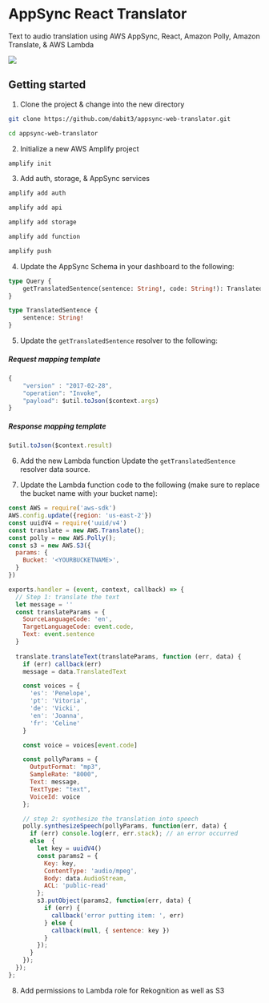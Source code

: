 # AppSync React Translator

Text to audio translation using AWS AppSync, React, Amazon Polly, Amazon Translate, & AWS Lambda

![](https://i.imgur.com/EXZVsXR.jpg)

## Getting started

1. Clone the project & change into the new directory

```sh
git clone https://github.com/dabit3/appsync-web-translator.git

cd appsync-web-translator
```

2. Initialize a new AWS Amplify project

```sh
amplify init
```

3. Add auth, storage, & AppSync services

```sh
amplify add auth

amplify add api

amplify add storage

amplify add function

amplify push
```

4. Update the AppSync Schema in your dashboard to the following:

```graphql
type Query {
	getTranslatedSentence(sentence: String!, code: String!): TranslatedSentence
}

type TranslatedSentence {
	sentence: String!
}
```

5. Update the `getTranslatedSentence` resolver to the following:

##### Request mapping template
```js
{
    "version" : "2017-02-28",
    "operation": "Invoke",
    "payload": $util.toJson($context.args)
}
```

##### Response mapping template
```js
$util.toJson($context.result)
```

6. Add the new Lambda function Update the `getTranslatedSentence` resolver data source.

7. Update the Lambda function code to the following (make sure to replace the bucket name with your bucket name):

```js
const AWS = require('aws-sdk')
AWS.config.update({region: 'us-east-2'})
const uuidV4 = require('uuid/v4')
const translate = new AWS.Translate();
const polly = new AWS.Polly();
const s3 = new AWS.S3({
  params: {
    Bucket: '<YOURBUCKETNAME>',
  }
})

exports.handler = (event, context, callback) => {
  // Step 1: translate the text
  let message = ''
  const translateParams = {
    SourceLanguageCode: 'en',
    TargetLanguageCode: event.code,
    Text: event.sentence
  }
  
  translate.translateText(translateParams, function (err, data) {
    if (err) callback(err)
    message = data.TranslatedText

    const voices = {
      'es': 'Penelope',
      'pt': 'Vitoria',
      'de': 'Vicki',
      'en': 'Joanna',
      'fr': 'Celine'
    }

    const voice = voices[event.code]

    const pollyParams = {
      OutputFormat: "mp3", 
      SampleRate: "8000", 
      Text: message,
      TextType: "text", 
      VoiceId: voice
    };

    // step 2: synthesize the translation into speech  
    polly.synthesizeSpeech(pollyParams, function(err, data) {
      if (err) console.log(err, err.stack); // an error occurred
      else  {
        let key = uuidV4()
        const params2 = {
          Key: key,
          ContentType: 'audio/mpeg',
          Body: data.AudioStream,
          ACL: 'public-read'
        };
        s3.putObject(params2, function(err, data) {
          if (err) {
            callback('error putting item: ', err)
          } else {
            callback(null, { sentence: key })
          }
        });
      }
    });
  });  
};


```

8. Add permissions to Lambda role for Rekognition as well as S3